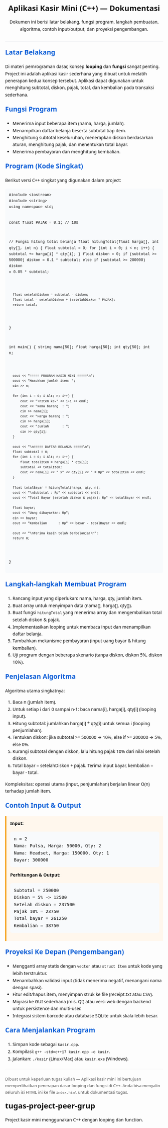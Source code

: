 <!doctype html>
<html lang="id">
<head>
  <meta charset="utf-8">
  <meta name="viewport" content="width=device-width,initial-scale=1">
  <title>Dokumentasi Project: Aplikasi Kasir Mini (C++)</title>
  <style>
    body{font-family:system-ui,-apple-system,Segoe UI,Roboto,Ubuntu,"Helvetica Neue",Arial;line-height:1.6;margin:24px;color:#111}
    header{border-bottom:2px solid #e5e7eb;padding-bottom:12px;margin-bottom:18px}
    h1{font-size:24px;margin:0}
    h2{color:#0b5ed7;margin-top:18px}
    pre{background:#f8fafc;padding:12px;border-radius:6px;overflow:auto}
    code{font-family:SFMono-Regular,Menlo,Monaco,Consolas,"Liberation Mono","Courier New",monospace}
    section{margin-bottom:12px}
    .example {background:#fff7ed;padding:12px;border-left:4px solid #f59e0b}
    footer{font-size:13px;color:#555;margin-top:20px;border-top:1px solid #eee;padding-top:8px}
  </style>
</head>
<body>
  <header>
    <h1>Aplikasi Kasir Mini (C++) — Dokumentasi</h1>
    <p>Dokumen ini berisi latar belakang, fungsi program, langkah pembuatan, algoritma, contoh input/output, dan proyeksi pengembangan.</p>
  </header>

  <section>
    <h2>Latar Belakang</h2>
    <p>Di materi pemrograman dasar, konsep <strong>looping</strong> dan <strong>fungsi</strong> sangat penting. Project ini adalah aplikasi kasir sederhana yang dibuat untuk melatih penerapan kedua konsep tersebut. Aplikasi dapat digunakan untuk menghitung subtotal, diskon, pajak, total, dan kembalian pada transaksi sederhana.</p>
  </section>

  <section>
    <h2>Fungsi Program</h2>
    <ul>
      <li>Menerima input beberapa item (nama, harga, jumlah).</li>
      <li>Menampilkan daftar belanja beserta subtotal tiap item.</li>
      <li>Menghitung subtotal keseluruhan, menerapkan diskon berdasarkan aturan, menghitung pajak, dan menentukan total bayar.</li>
      <li>Menerima pembayaran dan menghitung kembalian.</li>
    </ul>
  </section>

  <section>
    <h2>Program (Kode Singkat)</h2>
    <p>Berikut versi C++ singkat yang digunakan dalam project:</p>
    <pre><code>#include &lt;iostream&gt;
#include &lt;string&gt;
using namespace std;

const float PAJAK = 0.1; // 10%

// Fungsi hitung total belanja
float hitungTotal(float harga[], int qty[], int n) {
    float subtotal = 0;
    for (int i = 0; i &lt; n; i++) {
        subtotal += harga[i] * qty[i];
    }
    float diskon = 0;
    if (subtotal >= 500000) diskon = 0.1 * subtotal;
    else if (subtotal >= 200000) diskon = 0.05 * subtotal;

    float setelahDiskon = subtotal - diskon;
    float total = setelahDiskon + (setelahDiskon * PAJAK);
    return total;
}

int main() {
    string nama[50];
    float harga[50];
    int qty[50];
    int n;

    cout << "===== PROGRAM KASIR MINI =====\n";
    cout << "Masukkan jumlah item: ";
    cin >> n;

    for (int i = 0; i &lt; n; i++) {
        cout << "\nItem ke-" << i+1 << endl;
        cout << "Nama barang  : ";
        cin >> nama[i];
        cout << "Harga barang : ";
        cin >> harga[i];
        cout << "Jumlah       : ";
        cin >> qty[i];
    }

    cout << "\n===== DAFTAR BELANJA =====\n";
    float subtotal = 0;
    for (int i = 0; i &lt; n; i++) {
        float totalItem = harga[i] * qty[i];
        subtotal += totalItem;
        cout << nama[i] << " x" << qty[i] << " = Rp" << totalItem << endl;
    }

    float totalBayar = hitungTotal(harga, qty, n);
    cout << "\nSubtotal : Rp" << subtotal << endl;
    cout << "Total Bayar (setelah diskon & pajak): Rp" << totalBayar << endl;

    float bayar;
    cout << "Uang dibayarkan: Rp";
    cin >> bayar;
    cout << "Kembalian      : Rp" << bayar - totalBayar << endl;

    cout << "\nTerima kasih telah berbelanja!\n";
    return 0;
}
</code></pre>
  </section>

  <section>
    <h2>Langkah-langkah Membuat Program</h2>
    <ol>
      <li>Rancang input yang diperlukan: nama, harga, qty, jumlah item.</li>
      <li>Buat array untuk menyimpan data (nama[], harga[], qty[]).</li>
      <li>Buat fungsi <code>hitungTotal</code> yang menerima array dan mengembalikan total setelah diskon & pajak.</li>
      <li>Implementasikan looping untuk membaca input dan menampilkan daftar belanja.</li>
      <li>Tambahkan mekanisme pembayaran (input uang bayar & hitung kembalian).</li>
      <li>Uji program dengan beberapa skenario (tanpa diskon, diskon 5%, diskon 10%).</li>
    </ol>
  </section>

  <section>
    <h2>Penjelasan Algoritma</h2>
    <p>Algoritma utama singkatnya:</p>
    <ol>
      <li>Baca n (jumlah item).</li>
      <li>Untuk setiap i dari 0 sampai n-1: baca nama[i], harga[i], qty[i] (looping input).</li>
      <li>Hitung subtotal: jumlahkan harga[i] * qty[i] untuk semua i (looping penjumlahan).</li>
      <li>Tentukan diskon: jika subtotal &gt;= 500000 → 10%, else if &gt;= 200000 → 5%, else 0%.</li>
      <li>Kurangi subtotal dengan diskon, lalu hitung pajak 10% dari nilai setelah diskon.</li>
      <li>Total bayar = setelahDiskon + pajak. Terima input bayar, kembalian = bayar - total.</li>
    </ol>
    <p>Kompleksitas: operasi utama (input, penjumlahan) berjalan linear O(n) terhadap jumlah item.</p>
  </section>

  <section>
    <h2>Contoh Input &amp; Output</h2>
    <div class="example">
      <strong>Input:</strong>
      <pre>n = 2
Nama: Pulsa, Harga: 50000, Qty: 2
Nama: Headset, Harga: 150000, Qty: 1
Bayar: 300000</pre>
      <strong>Perhitungan &amp; Output:</strong>
      <pre>Subtotal = 250000
Diskon = 5% -> 12500
Setelah diskon = 237500
Pajak 10% = 23750
Total bayar = 261250
Kembalian = 38750</pre>
    </div>
  </section>

  <section>
    <h2>Proyeksi Ke Depan (Pengembangan)</h2>
    <ul>
      <li>Mengganti array statis dengan <code>vector</code> atau <code>struct Item</code> untuk kode yang lebih terstruktur.</li>
      <li>Menambahkan validasi input (tidak menerima negatif, menangani nama dengan spasi).</li>
      <li>Fitur edit/hapus item, menyimpan struk ke file (receipt.txt atau CSV).</li>
      <li>Migrasi ke GUI sederhana (mis. Qt) atau versi web dengan backend untuk persistence dan multi-user.</li>
      <li>Integrasi sistem barcode atau database SQLite untuk skala lebih besar.</li>
    </ul>
  </section>

  <section>
    <h2>Cara Menjalankan Program</h2>
    <ol>
      <li>Simpan kode sebagai <code>kasir.cpp</code>.</li>
      <li>Kompilasi: <code>g++ -std=c++17 kasir.cpp -o kasir</code>.</li>
      <li>Jalankan: <code>./kasir</code> (Linux/Mac) atau <code>kasir.exe</code> (Windows).</li>
    </ol>
  </section>

  <footer>
    <p>Dibuat untuk keperluan tugas kuliah — Aplikasi kasir mini ini bertujuan memperlihatkan penerapan dasar looping dan fungsi di C++. Anda bisa menyalin seluruh isi HTML ini ke file <code>index.html</code> untuk dokumentasi tugas.</p>
  </footer>
</body>
</html>

# tugas-project-peer-grup
Project kasir mini menggunakan C++ dengan looping dan function.
